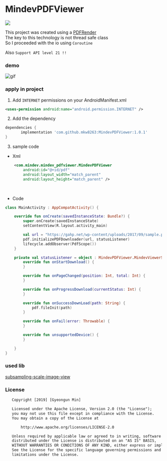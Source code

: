 # MindevPDFViewer
[![](https://jitpack.io/v/mkw8263/MindevPDFViewer.svg)](https://jitpack.io/#mkw8263/MindevPDFViewer)

This project was created using a [PDFRender](https://developer.android.com/reference/android/graphics/pdf/PdfRenderer)<br>
The key to this technology is not thread safe class<br>
So I proceeded with the io using `Coroutine`<br>

Also `Support API level 21 !!`

### demo

![gif](https://github.com/mkw8263/MindevPDFViewer/blob/master/demo1.gif)

### apply in project
1.  Add `INTERNET` permissions on your AndroidManifest.xml
```xml
<uses-permission android:name="android.permission.INTERNET" />
```

2. Add the dependency
```gradle
dependencies {
	   implementation 'com.github.mkw8263:MindevPDFViewer:1.0.1'
}
```

3. sample code
- Xml
```xml
    <com.mindev.mindev_pdfviewer.MindevPDFViewer
        android:id="@+id/pdf"
        android:layout_width="match_parent"
        android:layout_height="match_parent" />
```
<br>

- Code
```kotlin
class MainActivity : AppCompatActivity() {

    override fun onCreate(savedInstanceState: Bundle?) {
        super.onCreate(savedInstanceState)
        setContentView(R.layout.activity_main)

        val url = "https://gahp.net/wp-content/uploads/2017/09/sample.pdf"
        pdf.initializePDFDownloader(url, statusListener)
        lifecycle.addObserver(PdfScope())
    }

    private val statusListener = object : MindevPDFViewer.MindevViewerStatusListener {
        override fun onStartDownload() {
        }

        override fun onPageChanged(position: Int, total: Int) {
        }

        override fun onProgressDownload(currentStatus: Int) {
        }

        override fun onSuccessDownLoad(path: String) {
            pdf.fileInit(path)
        }

        override fun onFail(error: Throwable) {
        }

        override fun unsupportedDevice() {
        }

    }
}
```
### used lib
[subsampling-scale-image-view](https://github.com/davemorrissey/subsampling-scale-image-view)

### License
```xml
   Copyright [2019] [Gyeongun Min]

   Licensed under the Apache License, Version 2.0 (the "License");
   you may not use this file except in compliance with the License.
   You may obtain a copy of the License at

       http://www.apache.org/licenses/LICENSE-2.0

   Unless required by applicable law or agreed to in writing, software
   distributed under the License is distributed on an "AS IS" BASIS,
   WITHOUT WARRANTIES OR CONDITIONS OF ANY KIND, either express or implied.
   See the License for the specific language governing permissions and
   limitations under the License.
```
